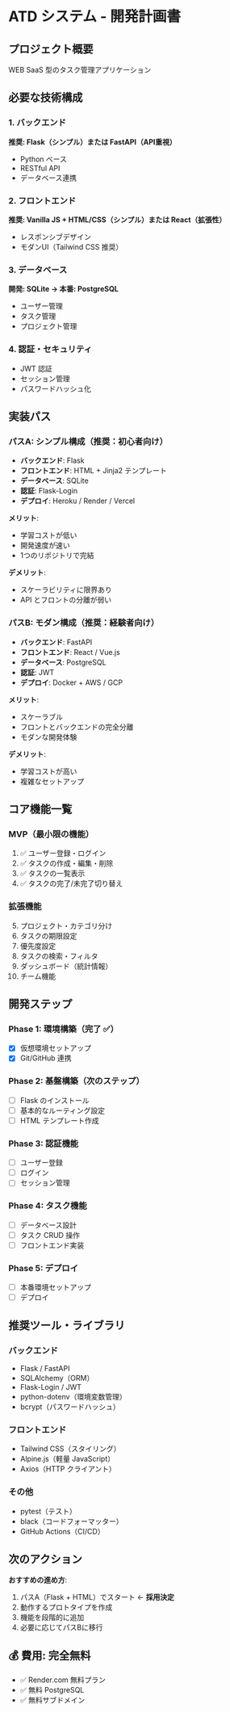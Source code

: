 # ATD システム - 開発計画書

## プロジェクト概要
WEB SaaS 型のタスク管理アプリケーション

## 必要な技術構成

### 1. バックエンド
**推奨: Flask（シンプル）または FastAPI（API重視）**
- Python ベース
- RESTful API
- データベース連携

### 2. フロントエンド
**推奨: Vanilla JS + HTML/CSS（シンプル）または React（拡張性）**
- レスポンシブデザイン
- モダンUI（Tailwind CSS 推奨）

### 3. データベース
**開発: SQLite → 本番: PostgreSQL**
- ユーザー管理
- タスク管理
- プロジェクト管理

### 4. 認証・セキュリティ
- JWT 認証
- セッション管理
- パスワードハッシュ化

## 実装パス

### パスA: シンプル構成（推奨：初心者向け）
- **バックエンド**: Flask
- **フロントエンド**: HTML + Jinja2 テンプレート
- **データベース**: SQLite
- **認証**: Flask-Login
- **デプロイ**: Heroku / Render / Vercel

**メリット**:
- 学習コストが低い
- 開発速度が速い
- 1つのリポジトリで完結

**デメリット**:
- スケーラビリティに限界あり
- API とフロントの分離が弱い

### パスB: モダン構成（推奨：経験者向け）
- **バックエンド**: FastAPI
- **フロントエンド**: React / Vue.js
- **データベース**: PostgreSQL
- **認証**: JWT
- **デプロイ**: Docker + AWS / GCP

**メリット**:
- スケーラブル
- フロントとバックエンドの完全分離
- モダンな開発体験

**デメリット**:
- 学習コストが高い
- 複雑なセットアップ

## コア機能一覧

### MVP（最小限の機能）
1. ✅ ユーザー登録・ログイン
2. ✅ タスクの作成・編集・削除
3. ✅ タスクの一覧表示
4. ✅ タスクの完了/未完了切り替え

### 拡張機能
5. プロジェクト・カテゴリ分け
6. タスクの期限設定
7. 優先度設定
8. タスクの検索・フィルタ
9. ダッシュボード（統計情報）
10. チーム機能

## 開発ステップ

### Phase 1: 環境構築（完了 ✅）
- [x] 仮想環境セットアップ
- [x] Git/GitHub 連携

### Phase 2: 基盤構築（次のステップ）
- [ ] Flask のインストール
- [ ] 基本的なルーティング設定
- [ ] HTML テンプレート作成

### Phase 3: 認証機能
- [ ] ユーザー登録
- [ ] ログイン
- [ ] セッション管理

### Phase 4: タスク機能
- [ ] データベース設計
- [ ] タスク CRUD 操作
- [ ] フロントエンド実装

### Phase 5: デプロイ
- [ ] 本番環境セットアップ
- [ ] デプロイ

## 推奨ツール・ライブラリ

### バックエンド
- Flask / FastAPI
- SQLAlchemy（ORM）
- Flask-Login / JWT
- python-dotenv（環境変数管理）
- bcrypt（パスワードハッシュ）

### フロントエンド
- Tailwind CSS（スタイリング）
- Alpine.js（軽量 JavaScript）
- Axios（HTTP クライアント）

### その他
- pytest（テスト）
- black（コードフォーマッター）
- GitHub Actions（CI/CD）

## 次のアクション

**おすすめの進め方**:
1. パスA（Flask + HTML）でスタート ← **採用決定**
2. 動作するプロトタイプを作成
3. 機能を段階的に追加
4. 必要に応じてパスBに移行

## 💰 費用: **完全無料**
- ✅ Render.com 無料プラン
- ✅ 無料 PostgreSQL
- ✅ 無料サブドメイン
